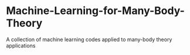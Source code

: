 # Machine-Learning-for-Many-Body-Theory
A collection of machine learning codes applied to many-body theory applications
